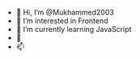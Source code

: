 - 👋 Hi, I’m @Mukhammed2003
- 👀 I’m interested in Frontend
- 🌱 I’m currently learning JavaScript
- 💞️ 
- 📫 

<!---
Mukhammed2003/Mukhammed2003 is a ✨ special ✨ repository because its `README.md` (this file) appears on your GitHub profile.
You can click the Preview link to take a look at your changes.
--->
